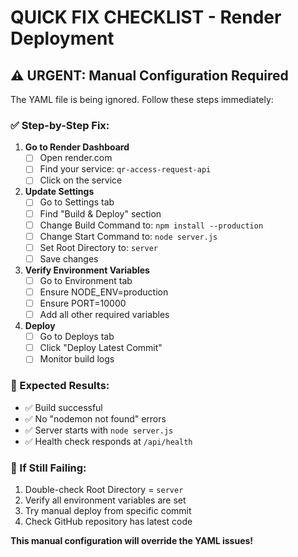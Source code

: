 # QUICK FIX CHECKLIST - Render Deployment

## ⚠️ URGENT: Manual Configuration Required

The YAML file is being ignored. Follow these steps immediately:

### ✅ Step-by-Step Fix:

1. **Go to Render Dashboard**
   - [ ] Open render.com
   - [ ] Find your service: `qr-access-request-api`
   - [ ] Click on the service

2. **Update Settings**
   - [ ] Go to Settings tab
   - [ ] Find "Build & Deploy" section
   - [ ] Change Build Command to: `npm install --production`
   - [ ] Change Start Command to: `node server.js`
   - [ ] Set Root Directory to: `server`
   - [ ] Save changes

3. **Verify Environment Variables**
   - [ ] Go to Environment tab
   - [ ] Ensure NODE_ENV=production
   - [ ] Ensure PORT=10000
   - [ ] Add all other required variables

4. **Deploy**
   - [ ] Go to Deploys tab
   - [ ] Click "Deploy Latest Commit"
   - [ ] Monitor build logs

### 🎯 Expected Results:
- ✅ Build successful
- ✅ No "nodemon not found" errors
- ✅ Server starts with `node server.js`
- ✅ Health check responds at `/api/health`

### 🚨 If Still Failing:
1. Double-check Root Directory = `server`
2. Verify all environment variables are set
3. Try manual deploy from specific commit
4. Check GitHub repository has latest code

**This manual configuration will override the YAML issues!**